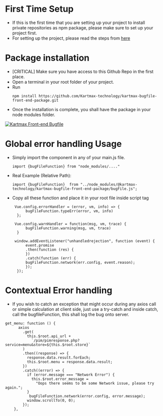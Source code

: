 # First Time Setup

- If this is the first time that you are setting up your project to install private repositories as npm package, please make sure to set up your project first.
- For setting up the project, please read the steps from [here](https://postscripts.medium.com/npm-install-packages-from-github-9ec5c6fd0058)

# Package installation

- [CRITICAL] Make sure you have access to this Github Repo in the first place.
- Open a terminal in your root folder of your project.
- Run
    ```
  npm install https://github.com/Kartmax-technology/kartmax-bugfile-front-end-package.git
    ```
- Once the installation is complete, you shall have the package in your node modules folder.

[![Kartmax Front-end Bugfile](https://img.youtube.com/vi/NJukhVAUIRw/0.jpg)](https://www.youtube.com/watch?v=NJukhVAUIRw)

# Global error handling Usage

- Simply import the component in any of your main.js file.
    ```
    import {bugFileFunction} from "node_modules/...."
    ```
- Real Example (Relative Path): 
  ```
  import {bugFileFunction}  from "../node_modules/@kartmax-technology/kartmax-bugfile-front-end-package/bugFile.js"; 
  ```
- Copy all these function and place it in your root file inside script tag  
  ```
   Vue.config.errorHandler = (error, vm, info) => {
        bugFileFunction.typeErr(error, vm, info)
    };

   Vue.config.warnHandler = function(msg, vm, trace) {
        bugFileFunction.warning(msg, vm, trace)
    }
   
   window.addEventListener("unhandledrejection", function (event) {
        event.promise
        .then(function (res) {
        })
        .catch(function (err) {
        bugFileFunction.network(err.config, event.reason);
        });
    });
  ```

# Contextual Error handling

- If you wish to catch an exception that might occur during any axios call or simple calculation at client side,
just use a try-catch and inside catch, call the bugfileFunction, this shall log the bug onto server.
```
get_menu: function () {
      axios
        .get(
          this.$root.api_url +
            `/pim/pimresponse.php?service=menu&store=${this.$root.store}`
        )
        .then((response) => {
          response.data.result.forEach;
          this.$root.menu = response.data.result;
        })
        .catch((error) => {
          if (error.message === "Network Error") {
            this.$root.error_message =
              "Oops there seems to be some Network issue, please try again.";
          }
           bugFileFunction.network(error.config, error.message);
          window.scrollTo(0, 0);
        });
    },
```